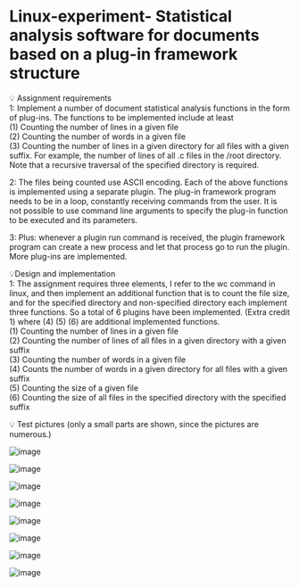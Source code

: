 # Linux-experiment- Statistical analysis software for documents based on a plug-in framework structure

💡 Assignment requirements  
1: Implement a number of document statistical analysis functions in the form of plug-ins. The functions to be implemented include at least  
(1) Counting the number of lines in a given file  
(2) Counting the number of words in a given file  
(3) Counting the number of lines in a given directory for all files with a given suffix. For example, the number of lines of all .c files in the /root directory. Note that a recursive traversal of the specified directory is required.  

2: The files being counted use ASCII encoding. Each of the above functions is implemented using a separate plugin. The plug-in framework program needs to be in a loop, constantly receiving commands from the user. It is not possible to use command line arguments to specify the plug-in function to be executed and its parameters.  

3: Plus: whenever a plugin run command is received, the plugin framework program can create a new process and let that process go to run the plugin. More plug-ins are implemented.  

💡Design and implementation  
1: The assignment requires three elements, I refer to the wc command in linux, and then implement an additional function that is to count the file size, and for the specified directory and non-specified directory each implement three functions. So a total of 6 plugins have been implemented. (Extra credit 1) where (4) (5) (6) are additional implemented functions.  
(1) Counting the number of lines in a given file  
(2) Counting the number of lines of all files in a given directory with a given suffix  
(3) Counting the number of words in a given file  
(4) Counts the number of words in a given directory for all files with a given suffix  
(5) Counting the size of a given file  
(6) Counting the size of all files in the specified directory with the specified suffix  

💡 Test pictures (only a small parts are shown, since the pictures are numerous.)

![image](https://github.com/Frannie1020/Linux-experiment/assets/137517674/5bf4b4a5-86fa-4a07-afe1-96defc29ad8b)


![image](https://github.com/Frannie1020/Linux-experiment/assets/137517674/cf1dd466-a193-4b68-ba77-aac0edaf76fd)


![image](https://github.com/Frannie1020/Linux-experiment/assets/137517674/792ad1d2-0927-4872-95f3-b37dd4b4e8fe)


![image](https://github.com/Frannie1020/Linux-experiment/assets/137517674/25146629-0777-4d77-ae0b-5858c2de368c)  

![image](https://github.com/Frannie1020/Linux-experiment/assets/137517674/c9e049d9-6b60-483d-a384-1bb96409fc38)  

![image](https://github.com/Frannie1020/Linux-experiment/assets/137517674/5e610a72-4554-403c-a691-23c7e70089d3)  

![image](https://github.com/Frannie1020/Linux-experiment/assets/137517674/e9a8aa6c-8a69-41a4-99a3-5c86286d92bb)  

![image](https://github.com/Frannie1020/Linux-experiment/assets/137517674/f4cfd93e-5f86-42b5-97c1-46da83574335)

